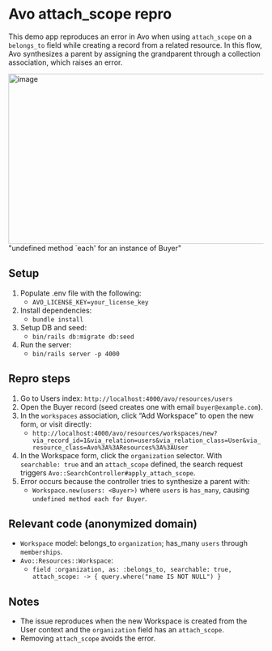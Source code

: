 # Avo attach_scope repro

This demo app reproduces an error in Avo when using `attach_scope` on a `belongs_to` field while creating a record from a related resource. In this flow, Avo synthesizes a parent by assigning the grandparent through a collection association, which raises an error.

<img width="1551" height="336" alt="image" src="https://github.com/user-attachments/assets/9fc10004-8720-42d3-b1a1-dc29433a238c" />
"undefined method `each' for an instance of Buyer"

## Setup
1. Populate .env file with the following:
   - `AVO_LICENSE_KEY=your_license_key`
2. Install dependencies:
   - `bundle install`
3. Setup DB and seed:
   - `bin/rails db:migrate db:seed`
4. Run the server:
   - `bin/rails server -p 4000`

## Repro steps
1. Go to Users index: `http://localhost:4000/avo/resources/users`
2. Open the Buyer record (seed creates one with email `buyer@example.com`).
3. In the `workspaces` association, click “Add Workspace” to open the new form, or visit directly:
   - `http://localhost:4000/avo/resources/workspaces/new?via_record_id=1&via_relation=users&via_relation_class=User&via_resource_class=Avo%3A%3AResources%3A%3AUser`
4. In the Workspace form, click the `organization` selector. With `searchable: true` and an `attach_scope` defined, the search request triggers `Avo::SearchController#apply_attach_scope`.
5. Error occurs because the controller tries to synthesize a parent with:
   - `Workspace.new(users: <Buyer>)` where `users` is `has_many`, causing `undefined method each for Buyer`.

## Relevant code (anonymized domain)
- `Workspace` model: belongs_to `organization`; has_many `users` through `memberships`.
- `Avo::Resources::Workspace`:
  - `field :organization, as: :belongs_to, searchable: true, attach_scope: -> { query.where("name IS NOT NULL") }`

## Notes
- The issue reproduces when the new Workspace is created from the User context and the `organization` field has an `attach_scope`.
- Removing `attach_scope` avoids the error.

